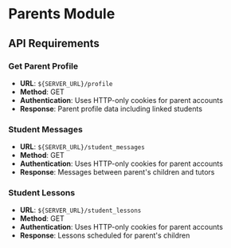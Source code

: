 # Parents Module

## API Requirements

### Get Parent Profile
- **URL**: `${SERVER_URL}/profile`
- **Method**: GET
- **Authentication**: Uses HTTP-only cookies for parent accounts
- **Response**: Parent profile data including linked students

### Student Messages
- **URL**: `${SERVER_URL}/student_messages`
- **Method**: GET
- **Authentication**: Uses HTTP-only cookies for parent accounts
- **Response**: Messages between parent's children and tutors

### Student Lessons
- **URL**: `${SERVER_URL}/student_lessons`
- **Method**: GET
- **Authentication**: Uses HTTP-only cookies for parent accounts
- **Response**: Lessons scheduled for parent's children
